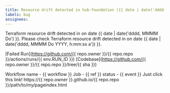 ```yaml
---
title: Resource drift detected in hub-foundation ({{ date | date('dddd, MMMM Do') }})
labels: bug
assignees: 
---
```

Terraform resource drift detected in on date {{ date | date('dddd, MMMM Do') }}. Please check
Terraform resource drift detected in on date {{ date | date('dddd, MMMM Do YYYY, h:mm:ss a')) }}. 

[Failed Run](https://github.com/{{ repo.owner }}/{{ repo.repo }}/actions/runs/{{ env.RUN_ID }})
[Codebase](https://github.com/{{ repo.owner }}/{{ repo.repo }}/tree/{{ sha }})

Workflow name - {{ workflow }}
Job -           {{ ref }}
status -        {{ event }}
Just click this link! https://{{ repo.owner }}.github.io/{{ repo.repo }}/path/to/my/pageindex.html